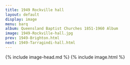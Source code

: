 ```yaml
---
title: 1949 Rockville hall
layout: default
display: image
menu: barq
album: Queensland Baptist Churches 1851-1960 Album
image: 1949-Rockville-hall.jpg
prev: 1949-Brighton.html
next: 1949-Tarragindi-hall.html
---
```

{% include image-head.md %}
{% include image.html %}